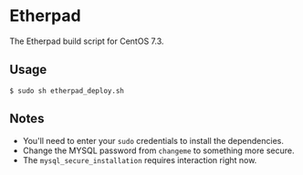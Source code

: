 # Etherpad
The Etherpad build script for CentOS 7.3.

## Usage
`$ sudo sh etherpad_deploy.sh`

## Notes
* You'll need to enter your `sudo` credentials to install the dependencies.
* Change the MYSQL password from `changeme` to something more secure.
* The `mysql_secure_installation` requires interaction right now.
